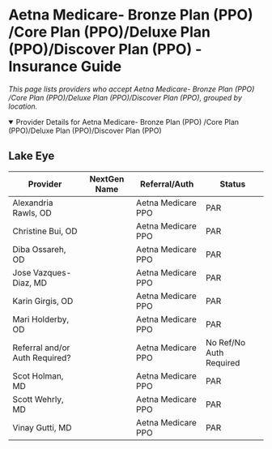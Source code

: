 # Aetna Medicare- Bronze Plan (PPO) /Core Plan (PPO)/Deluxe Plan (PPO)/Discover Plan (PPO) - Insurance Guide

*This page lists providers who accept Aetna Medicare- Bronze Plan (PPO) /Core Plan (PPO)/Deluxe Plan (PPO)/Discover Plan (PPO), grouped by location.*

<details open><summary>Provider Details for Aetna Medicare- Bronze Plan (PPO) /Core Plan (PPO)/Deluxe Plan (PPO)/Discover Plan (PPO)</summary>

## Lake Eye 

| Provider | NextGen Name | Referral/Auth | Status |
|----------|-------------|--------------|--------|
| Alexandria Rawls, OD |  | Aetna Medicare PPO | PAR |
| Christine Bui, OD |  | Aetna Medicare PPO | PAR |
| Diba Ossareh, OD |  | Aetna Medicare PPO | PAR |
| Jose Vazques-Diaz, MD |  | Aetna Medicare PPO | PAR |
| Karin Girgis, OD |  | Aetna Medicare PPO | PAR |
| Mari Holderby, OD |  | Aetna Medicare PPO | PAR |
| Referral and/or Auth Required? |  | Aetna Medicare PPO | No Ref/No Auth Required |
| Scot Holman, MD |  | Aetna Medicare PPO | PAR |
| Scott Wehrly, MD |  | Aetna Medicare PPO | PAR |
| Vinay Gutti, MD |  | Aetna Medicare PPO | PAR |

</details>

